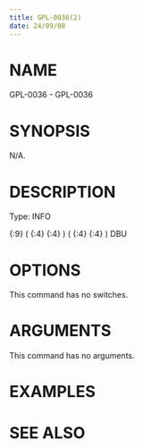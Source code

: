 ```yaml
---
title: GPL-0036(2)
date: 24/09/08
---
```


# NAME

GPL-0036 - GPL-0036

# SYNOPSIS

N/A.

# DESCRIPTION

Type: INFO

{:9} ( {:4} {:4} ) ( {:4} {:4} ) DBU

# OPTIONS

This command has no switches.

# ARGUMENTS

This command has no arguments.

# EXAMPLES

# SEE ALSO
